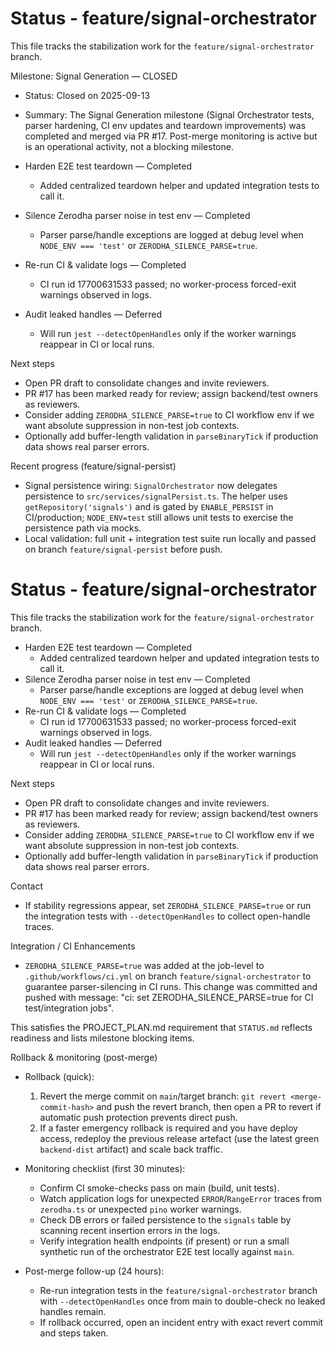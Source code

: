 # Status - feature/signal-orchestrator

This file tracks the stabilization work for the `feature/signal-orchestrator` branch.

Milestone: Signal Generation — CLOSED

- Status: Closed on 2025-09-13
- Summary: The Signal Generation milestone (Signal Orchestrator tests, parser hardening, CI env updates and teardown improvements) was completed and merged via PR #17. Post-merge monitoring is active but is an operational activity, not a blocking milestone.


- Harden E2E test teardown — Completed
  - Added centralized teardown helper and updated integration tests to call it.
- Silence Zerodha parser noise in test env — Completed
  - Parser parse/handle exceptions are logged at debug level when `NODE_ENV === 'test'` or `ZERODHA_SILENCE_PARSE=true`.
- Re-run CI & validate logs — Completed
  - CI run id 17700631533 passed; no worker-process forced-exit warnings observed in logs.
- Audit leaked handles — Deferred
  - Will run `jest --detectOpenHandles` only if the worker warnings reappear in CI or local runs.

Next steps
- Open PR draft to consolidate changes and invite reviewers.
 - PR #17 has been marked ready for review; assign backend/test owners as reviewers.
- Consider adding `ZERODHA_SILENCE_PARSE=true` to CI workflow env if we want absolute suppression in non-test job contexts.
- Optionally add buffer-length validation in `parseBinaryTick` if production data shows real parser errors.

Recent progress (feature/signal-persist)
- Signal persistence wiring: `SignalOrchestrator` now delegates persistence to `src/services/signalPersist.ts`. The helper uses `getRepository('signals')` and is gated by `ENABLE_PERSIST` in CI/production; `NODE_ENV=test` still allows unit tests to exercise the persistence path via mocks.
- Local validation: full unit + integration test suite run locally and passed on branch `feature/signal-persist` before push.

# Status - feature/signal-orchestrator

This file tracks the stabilization work for the `feature/signal-orchestrator` branch.

- Harden E2E test teardown — Completed
  - Added centralized teardown helper and updated integration tests to call it.
- Silence Zerodha parser noise in test env — Completed
  - Parser parse/handle exceptions are logged at debug level when `NODE_ENV === 'test'` or `ZERODHA_SILENCE_PARSE=true`.
- Re-run CI & validate logs — Completed
  - CI run id 17700631533 passed; no worker-process forced-exit warnings observed in logs.
- Audit leaked handles — Deferred
  - Will run `jest --detectOpenHandles` only if the worker warnings reappear in CI or local runs.

Next steps
- Open PR draft to consolidate changes and invite reviewers.
 - PR #17 has been marked ready for review; assign backend/test owners as reviewers.
- Consider adding `ZERODHA_SILENCE_PARSE=true` to CI workflow env if we want absolute suppression in non-test job contexts.
- Optionally add buffer-length validation in `parseBinaryTick` if production data shows real parser errors.

Contact
- If stability regressions appear, set `ZERODHA_SILENCE_PARSE=true` or run the integration tests with `--detectOpenHandles` to collect open-handle traces.

Integration / CI Enhancements
- `ZERODHA_SILENCE_PARSE=true` was added at the job-level to `.github/workflows/ci.yml` on branch `feature/signal-orchestrator` to guarantee parser-silencing in CI runs. This change was committed and pushed with message: "ci: set ZERODHA_SILENCE_PARSE=true for CI test/integration jobs".

This satisfies the PROJECT_PLAN.md requirement that `STATUS.md` reflects readiness and lists milestone blocking items.


Rollback & monitoring (post-merge)

- Rollback (quick):
  1. Revert the merge commit on `main`/target branch: `git revert <merge-commit-hash>` and push the revert branch, then open a PR to revert if automatic push protection prevents direct push.
  2. If a faster emergency rollback is required and you have deploy access, redeploy the previous release artefact (use the latest green `backend-dist` artifact) and scale back traffic.

- Monitoring checklist (first 30 minutes):
  - Confirm CI smoke-checks pass on main (build, unit tests).
  - Watch application logs for unexpected `ERROR`/`RangeError` traces from `zerodha.ts` or unexpected `pino` worker warnings.
  - Check DB errors or failed persistence to the `signals` table by scanning recent insertion errors in the logs.
  - Verify integration health endpoints (if present) or run a small synthetic run of the orchestrator E2E test locally against `main`.

- Post-merge follow-up (24 hours):
  - Re-run integration tests in the `feature/signal-orchestrator` branch with `--detectOpenHandles` once from main to double-check no leaked handles remain.
  - If rollback occurred, open an incident entry with exact revert commit and steps taken.

